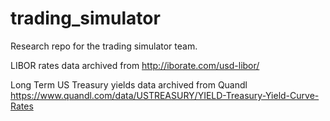 # trading_simulator
Research repo for the trading simulator team.



LIBOR rates data archived from http://iborate.com/usd-libor/

Long Term US Treasury yields data archived from Quandl https://www.quandl.com/data/USTREASURY/YIELD-Treasury-Yield-Curve-Rates
